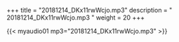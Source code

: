 +++
title = "20181214_DKx11rwWcjo.mp3"
description = " 20181214_DKx11rwWcjo.mp3 "
weight = 20
+++

{{< myaudio01 mp3="20181214_DKx11rwWcjo.mp3" >}}

